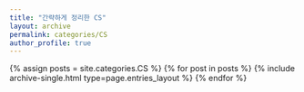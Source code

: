```yaml
---
title: "간략하게 정리한 CS"
layout: archive
permalink: categories/CS
author_profile: true
---
```


{% assign posts = site.categories.CS %}
{% for post in posts %} {% include archive-single.html type=page.entries_layout %} {% endfor %}